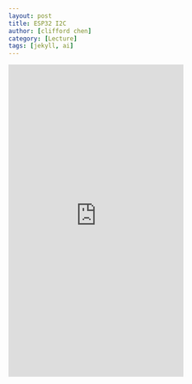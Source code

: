 ```yaml
---
layout: post
title: ESP32 I2C
author: [clifford chen]
category: [Lecture]
tags: [jekyll, ai]
---
```

<iframe width="347" height="618" src="https://www.youtube.com/embed/TFbRwxW8khA" title="2023年5月25日" frameborder="0" allow="accelerometer; autoplay; clipboard-write; encrypted-media; gyroscope; picture-in-picture; web-share" allowfullscreen></iframe>
